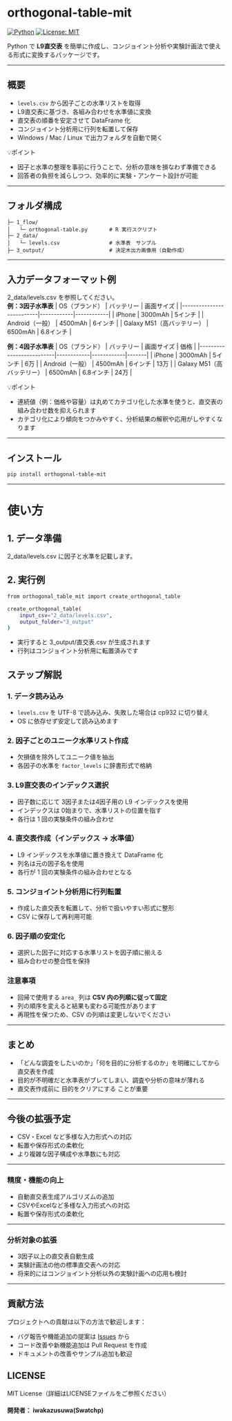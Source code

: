 # orthogonal-table-mit

[![Python](https://img.shields.io/badge/Python-3.10+-blue)](https://www.python.org/)
[![License: MIT](https://img.shields.io/badge/License-MIT-yellow.svg)](LICENSE)

Python で **L9直交表** を簡単に作成し、コンジョイント分析や実験計画法で使える形式に変換するパッケージです。

---

## 概要

- `levels.csv` から因子ごとの水準リストを取得
- L9直交表に基づき、各組み合わせを水準値に変換
- 直交表の順番を安定させて DataFrame 化
- コンジョイント分析用に行列を転置して保存
- Windows / Mac / Linux で出力フォルダを自動で開く

💡ポイント  
- 因子と水準の整理を事前に行うことで、分析の意味を損なわず準備できる  
- 回答者の負担を減らしつつ、効率的に実験・アンケート設計が可能

---

## フォルダ構成

```
├─ 1_flow/
│   └─ orthogonal-table.py       # R 実行スクリプト
├─ 2_data/
│   └─ levels.csv                # 水準表　サンプル
├─ 3_output/                     # 決定木出力画像用（自動作成）
```



---

## 入力データフォーマット例

2_data/levels.csv を参照してください。  
**例：3因子水準表**
| OS（ブランド）           | バッテリー   | 画面サイズ |
|--------------------------|------------|------------|
| iPhone                   | 3000mAh    | 5インチ    |
| Android（一般）           | 4500mAh    | 6インチ    |
| Galaxy M51（高バッテリー） | 6500mAh    | 6.8インチ  |

**例：4因子水準表**
| OS（ブランド）           | バッテリー   | 画面サイズ | 価格  |
|--------------------------|------------|------------|-------|
| iPhone                   | 3000mAh    | 5インチ    | 6万   |
| Android（一般）           | 4500mAh    | 6インチ    | 13万  |
| Galaxy M51（高バッテリー） | 6500mAh    | 6.8インチ  | 24万  |

💡ポイント  
- 連続値（例：価格や容量）は丸めてカテゴリ化した水準を使うと、直交表の組み合わせ数を抑えられます  
- カテゴリ化により傾向をつかみやすく、分析結果の解釈や応用がしやすくなります

---

## インストール

```bash
pip install orthogonal-table-mit
```
---
# 使い方
## 1. データ準備

2_data/levels.csv に因子と水準を記載します。

## 2. 実行例
```bash
from orthogonal_table_mit import create_orthogonal_table

create_orthogonal_table(
    input_csv="2_data/levels.csv",
    output_folder="3_output"
)
```
- 実行すると 3_output/直交表.csv が生成されます
- 行列はコンジョイント分析用に転置済みです

## ステップ解説

### 1. データ読み込み
- `levels.csv` を UTF-8 で読み込み、失敗した場合は cp932 に切り替え
- OS に依存せず安定して読み込めます

### 2. 因子ごとのユニーク水準リスト作成
- 欠損値を除外してユニーク値を抽出
- 各因子の水準を `factor_levels` に辞書形式で格納

### 3. L9直交表のインデックス選択
- 因子数に応じて 3因子または4因子用の L9 インデックスを使用
- インデックスは 0始まりで、水準リストの位置を指す
- 各行は 1 回の実験条件の組み合わせ

### 4. 直交表作成（インデックス → 水準値）
- L9 インデックスを水準値に置き換えて DataFrame 化
- 列名は元の因子名を使用
- 各行が 1 回の実験条件の組み合わせとなる

### 5. コンジョイント分析用に行列転置
- 作成した直交表を転置して、分析で扱いやすい形式に整形
- CSV に保存して再利用可能

### 6. 因子順の安定化
- 選択した因子に対応する水準リストを因子順に揃える
- 組み合わせの整合性を保持

### 注意事項
- 回帰で使用する `area_` 列は **CSV 内の列順に従って固定**  
- 列の順序を変えると結果も変わる可能性があります  
- 再現性を保つため、CSV の列順は変更しないでください

---
## まとめ
- 「どんな調査をしたいのか」「何を目的に分析するのか」を明確にしてから直交表を作成
- 目的が不明確だと水準表がブレてしまい、調査や分析の意味が薄れる
- 直交表作成前に 目的をクリアにする ことが重要
---

## 今後の拡張予定
- CSV・Excel など多様な入力形式への対応
- 転置や保存形式の柔軟化
- より複雑な因子構成や水準数にも対応
---
### 精度・機能の向上
- 自動直交表生成アルゴリズムの追加
- CSVやExcelなど多様な入力形式への対応
- 転置や保存形式の柔軟化
---
### 分析対象の拡張
- 3因子以上の直交表自動生成
- 実験計画法の他の標準直交表への対応
- 将来的にはコンジョイント分析以外の実験計画への応用も検討

---

## 貢献方法

プロジェクトへの貢献は以下の方法で歓迎します：

- バグ報告や機能追加の提案は [Issues](https://github.com/iwakazusuwa/orthogonal-table-mit/issues) から
- コード改善や新機能追加は Pull Request を作成
- ドキュメントの改善やサンプル追加も歓迎


## LICENSE
MIT License（詳細はLICENSEファイルをご参照ください）

#### 開発者： iwakazusuwa(Swatchp)





